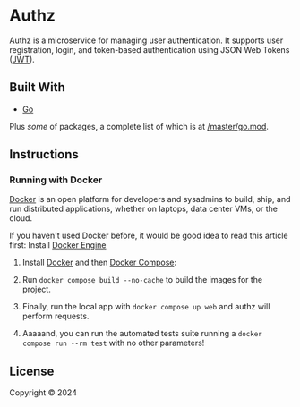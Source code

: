 # Authz

Authz is a microservice for managing user authentication. It supports user registration, login, and token-based authentication using JSON Web Tokens ([JWT](https://jwt.io/)).

## Built With

- [Go](https://golang.org/)

Plus *some* of packages, a complete list of which is at [/master/go.mod](https://github.com/michelsazevedo/authz/blob/master/go.mod).

## Instructions

### Running with Docker
[Docker](www.docker.com) is an open platform for developers and sysadmins to build, ship, and run distributed applications, whether on laptops, data center VMs, or the cloud.

If you haven't used Docker before, it would be good idea to read this article first: Install [Docker Engine](https://docs.docker.com/engine/installation/)

1. Install [Docker](https://www.docker.com/what-docker) and then [Docker Compose](https://docs.docker.com/compose/):

2. Run `docker compose build --no-cache` to build the images for the project.

3. Finally, run the local app with `docker compose up web` and authz will perform requests.

4. Aaaaand, you can run the automated tests suite running a `docker compose run --rm test` with no other parameters!

## License
Copyright © 2024
